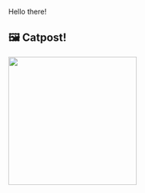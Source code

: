 Hello there!



## 🖼️ Catpost!

<sub>
    <img src="https://cdn2.thecatapi.com/images/5ks.jpg" height="256">
</sub>

